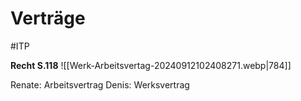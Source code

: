 # Verträge
#ITP 

**Recht S.118**
![[Werk-Arbeitsvertag-20240912102408271.webp|784]]

Renate: Arbeitsvertrag
Denis: Werksvertrag
